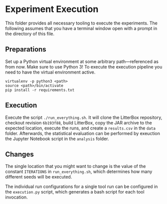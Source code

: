 # Experiment Execution

This folder provides all necessary tooling to execute the experiments.
The following assumes that you have a terminal window open with a prompt
in the directory of this file.

## Preparations

Set up a Python virtual environment at some arbitrary path—referenced as
*<path>* from now.
Make sure to use Python 3!
To execute the execution pipeline you need to have the virtual environment
active.
```
virtualenv -p python3 <path>
source <path>/bin/activate
pip install -r requirements.txt
```

## Execution

Execute the script `./run_everything.sh`.
It will clone the LitterBox repository,
checkout revision `6b193f88`,
build LitterBox,
copy the JAR archive to the expected location,
execute the runs,
and create a `results.csv` in the `data` folder.
Afterwards, the statistical evaluation can be
performed by exeuction the Jupyter Notebook
script in the `analysis` folder.


## Changes

The single location that you might want to change is the value of the constant
`ITERATIONS` in `run_everything.sh`,
which determines how many different seeds will be executed.

The individual run configurations for a single tool run
can be configured in the `execution.py` script,
which generates a bash script for each tool invocation.
